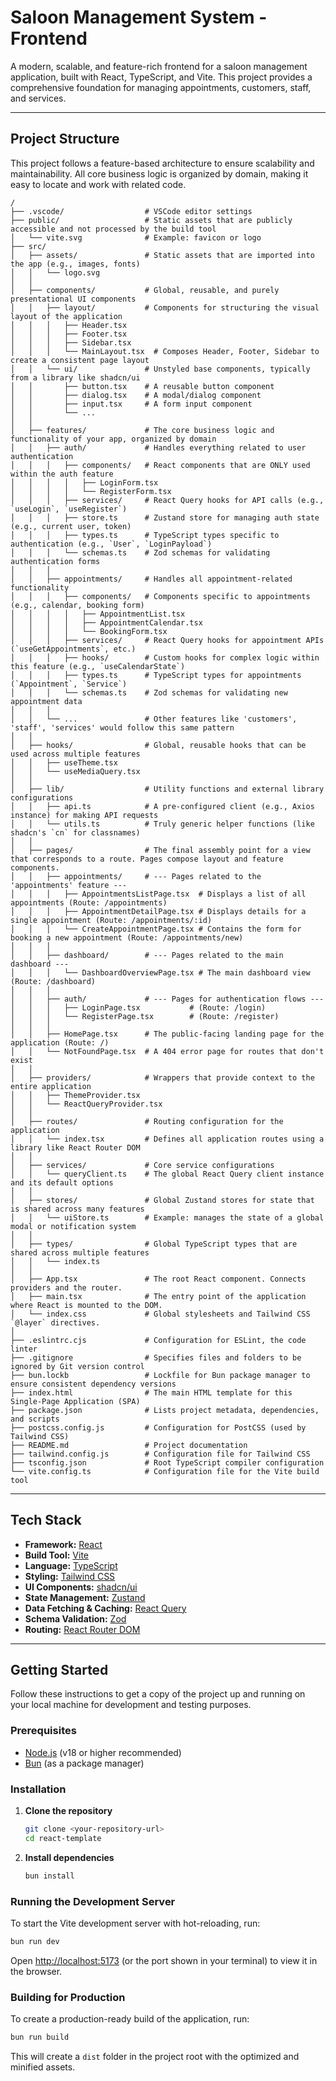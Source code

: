 # Saloon Management System - Frontend

A modern, scalable, and feature-rich frontend for a saloon management application, built with React, TypeScript, and Vite. This project provides a comprehensive foundation for managing appointments, customers, staff, and services.

---

## Project Structure

This project follows a feature-based architecture to ensure scalability and maintainability. All core business logic is organized by domain, making it easy to locate and work with related code.

```
/
├── .vscode/                  # VSCode editor settings
├── public/                   # Static assets that are publicly accessible and not processed by the build tool
│   └── vite.svg              # Example: favicon or logo
├── src/
│   ├── assets/               # Static assets that are imported into the app (e.g., images, fonts)
│   │   └── logo.svg
│   │
│   ├── components/           # Global, reusable, and purely presentational UI components
│   │   ├── layout/           # Components for structuring the visual layout of the application
│   │   │   ├── Header.tsx
│   │   │   ├── Footer.tsx
│   │   │   ├── Sidebar.tsx
│   │   │   └── MainLayout.tsx  # Composes Header, Footer, Sidebar to create a consistent page layout
│   │   └── ui/               # Unstyled base components, typically from a library like shadcn/ui
│   │       ├── button.tsx    # A reusable button component
│   │       ├── dialog.tsx    # A modal/dialog component
│   │       ├── input.tsx     # A form input component
│   │       └── ...
│   │
│   ├── features/             # The core business logic and functionality of your app, organized by domain
│   │   ├── auth/             # Handles everything related to user authentication
│   │   │   ├── components/   # React components that are ONLY used within the auth feature
│   │   │   │   ├── LoginForm.tsx
│   │   │   │   └── RegisterForm.tsx
│   │   │   ├── services/     # React Query hooks for API calls (e.g., `useLogin`, `useRegister`)
│   │   │   ├── store.ts      # Zustand store for managing auth state (e.g., current user, token)
│   │   │   ├── types.ts      # TypeScript types specific to authentication (e.g., `User`, `LoginPayload`)
│   │   │   └── schemas.ts    # Zod schemas for validating authentication forms
│   │   │
│   │   ├── appointments/     # Handles all appointment-related functionality
│   │   │   ├── components/   # Components specific to appointments (e.g., calendar, booking form)
│   │   │   │   ├── AppointmentList.tsx
│   │   │   │   ├── AppointmentCalendar.tsx
│   │   │   │   └── BookingForm.tsx
│   │   │   ├── services/     # React Query hooks for appointment APIs (`useGetAppointments`, etc.)
│   │   │   ├── hooks/        # Custom hooks for complex logic within this feature (e.g., `useCalendarState`)
│   │   │   ├── types.ts      # TypeScript types for appointments (`Appointment`, `Service`)
│   │   │   └── schemas.ts    # Zod schemas for validating new appointment data
│   │   │
│   │   └── ...               # Other features like 'customers', 'staff', 'services' would follow this same pattern
│   │
│   ├── hooks/                # Global, reusable hooks that can be used across multiple features
│   │   ├── useTheme.tsx
│   │   └── useMediaQuery.tsx
│   │
│   ├── lib/                  # Utility functions and external library configurations
│   │   ├── api.ts            # A pre-configured client (e.g., Axios instance) for making API requests
│   │   └── utils.ts          # Truly generic helper functions (like shadcn's `cn` for classnames)
│   │
│   ├── pages/                # The final assembly point for a view that corresponds to a route. Pages compose layout and feature components.
│   │   ├── appointments/     # --- Pages related to the 'appointments' feature ---
│   │   │   ├── AppointmentsListPage.tsx  # Displays a list of all appointments (Route: /appointments)
│   │   │   ├── AppointmentDetailPage.tsx # Displays details for a single appointment (Route: /appointments/:id)
│   │   │   └── CreateAppointmentPage.tsx # Contains the form for booking a new appointment (Route: /appointments/new)
│   │   │
│   │   ├── dashboard/        # --- Pages related to the main dashboard ---
│   │   │   └── DashboardOverviewPage.tsx # The main dashboard view (Route: /dashboard)
│   │   │
│   │   ├── auth/             # --- Pages for authentication flows ---
│   │   │   ├── LoginPage.tsx           # (Route: /login)
│   │   │   └── RegisterPage.tsx        # (Route: /register)
│   │   │
│   │   ├── HomePage.tsx      # The public-facing landing page for the application (Route: /)
│   │   └── NotFoundPage.tsx  # A 404 error page for routes that don't exist
│   │
│   ├── providers/            # Wrappers that provide context to the entire application
│   │   ├── ThemeProvider.tsx
│   │   └── ReactQueryProvider.tsx
│   │
│   ├── routes/               # Routing configuration for the application
│   │   └── index.tsx         # Defines all application routes using a library like React Router DOM
│   │
│   ├── services/             # Core service configurations
│   │   └── queryClient.ts    # The global React Query client instance and its default options
│   │
│   ├── stores/               # Global Zustand stores for state that is shared across many features
│   │   └── uiStore.ts        # Example: manages the state of a global modal or notification system
│   │
│   ├── types/                # Global TypeScript types that are shared across multiple features
│   │   └── index.ts
│   │
│   ├── App.tsx               # The root React component. Connects providers and the router.
│   ├── main.tsx              # The entry point of the application where React is mounted to the DOM.
│   └── index.css             # Global stylesheets and Tailwind CSS `@layer` directives.
│
├── .eslintrc.cjs             # Configuration for ESLint, the code linter
├── .gitignore                # Specifies files and folders to be ignored by Git version control
├── bun.lockb                 # Lockfile for Bun package manager to ensure consistent dependency versions
├── index.html                # The main HTML template for this Single-Page Application (SPA)
├── package.json              # Lists project metadata, dependencies, and scripts
├── postcss.config.js         # Configuration for PostCSS (used by Tailwind CSS)
├── README.md                 # Project documentation
├── tailwind.config.js        # Configuration file for Tailwind CSS
├── tsconfig.json             # Root TypeScript compiler configuration
└── vite.config.ts            # Configuration file for the Vite build tool
```

---

## Tech Stack

- **Framework:** [React](https://reactjs.org/)
- **Build Tool:** [Vite](https://vitejs.dev/)
- **Language:** [TypeScript](https://www.typescriptlang.org/)
- **Styling:** [Tailwind CSS](https://tailwindcss.com/)
- **UI Components:** [shadcn/ui](https://ui.shadcn.com/)
- **State Management:** [Zustand](https://github.com/pmndrs/zustand)
- **Data Fetching & Caching:** [React Query](https://tanstack.com/query/v3/)
- **Schema Validation:** [Zod](https://zod.dev/)
- **Routing:** [React Router DOM](https://reactrouter.com/)

---

## Getting Started

Follow these instructions to get a copy of the project up and running on your local machine for development and testing purposes.

### Prerequisites

- [Node.js](https://nodejs.org/en/) (v18 or higher recommended)
- [Bun](https://bun.sh/) (as a package manager)

### Installation

1.  **Clone the repository**

    ```sh
    git clone <your-repository-url>
    cd react-template
    ```

2.  **Install dependencies**
    ```sh
    bun install
    ```

### Running the Development Server

To start the Vite development server with hot-reloading, run:

```sh
bun run dev
```

Open [http://localhost:5173](http://localhost:5173) (or the port shown in your terminal) to view it in the browser.

### Building for Production

To create a production-ready build of the application, run:

```sh
bun run build
```

This will create a `dist` folder in the project root with the optimized and minified assets.
